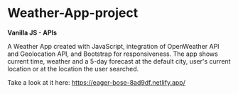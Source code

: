 # Weather-App-project
**Vanilla JS - APIs**

A Weather App created with JavaScript, integration of OpenWeather API and Geolocation API, and Bootstrap for responsiveness.
The app shows current time, weather and a 5-day forecast at the default city, user's current location or at the location the user searched.

Take a look at it here: https://eager-bose-8ad9df.netlify.app/
